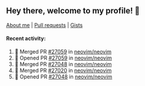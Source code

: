 ## Hey there, welcome to my profile! 👋

[About me](https://seandewar.github.io/)
 | [Pull requests](https://github.com/search?p=1&q=author%3Aseandewar+is%3Apr)
 | [Gists](https://gist.github.com/seandewar)

#### Recent activity:

<!--START_SECTION:activity-->
1. 🎉 Merged PR [#27059](https://github.com/neovim/neovim/pull/27059) in [neovim/neovim](https://github.com/neovim/neovim)
2. 💪 Opened PR [#27059](https://github.com/neovim/neovim/pull/27059) in [neovim/neovim](https://github.com/neovim/neovim)
3. 🎉 Merged PR [#27048](https://github.com/neovim/neovim/pull/27048) in [neovim/neovim](https://github.com/neovim/neovim)
4. 🎉 Merged PR [#27020](https://github.com/neovim/neovim/pull/27020) in [neovim/neovim](https://github.com/neovim/neovim)
5. 💪 Opened PR [#27048](https://github.com/neovim/neovim/pull/27048) in [neovim/neovim](https://github.com/neovim/neovim)
<!--END_SECTION:activity-->
